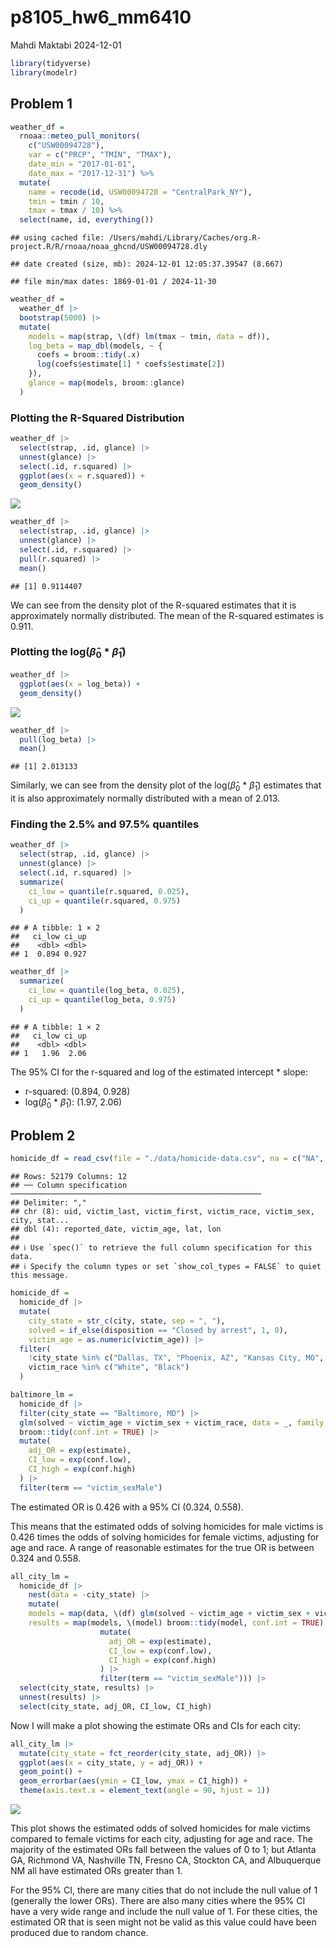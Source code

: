 p8105_hw6_mm6410
================
Mahdi Maktabi
2024-12-01

``` r
library(tidyverse)
library(modelr)
```

## Problem 1

``` r
weather_df = 
  rnoaa::meteo_pull_monitors(
    c("USW00094728"),
    var = c("PRCP", "TMIN", "TMAX"), 
    date_min = "2017-01-01",
    date_max = "2017-12-31") %>%
  mutate(
    name = recode(id, USW00094728 = "CentralPark_NY"),
    tmin = tmin / 10,
    tmax = tmax / 10) %>%
  select(name, id, everything())
```

    ## using cached file: /Users/mahdi/Library/Caches/org.R-project.R/R/rnoaa/noaa_ghcnd/USW00094728.dly

    ## date created (size, mb): 2024-12-01 12:05:37.39547 (8.667)

    ## file min/max dates: 1869-01-01 / 2024-11-30

``` r
weather_df =
  weather_df |>
  bootstrap(5000) |> 
  mutate(
    models = map(strap, \(df) lm(tmax ~ tmin, data = df)),
    log_beta = map_dbl(models, ~ {
      coefs = broom::tidy(.x)
      log(coefs$estimate[1] * coefs$estimate[2])
    }),
    glance = map(models, broom::glance)
  )
```

### Plotting the R-Squared Distribution

``` r
weather_df |> 
  select(strap, .id, glance) |> 
  unnest(glance) |> 
  select(.id, r.squared) |> 
  ggplot(aes(x = r.squared)) +
  geom_density()
```

![](p8105_hw6_mm6410_files/figure-gfm/unnamed-chunk-4-1.png)<!-- -->

``` r
weather_df |> 
  select(strap, .id, glance) |> 
  unnest(glance) |> 
  select(.id, r.squared) |> 
  pull(r.squared) |> 
  mean()
```

    ## [1] 0.9114407

We can see from the density plot of the R-squared estimates that it is
approximately normally distributed. The mean of the R-squared estimates
is 0.911.

### Plotting the log($\hat{\beta}_{0}$ \* $\hat{\beta}_{1}$)

``` r
weather_df |> 
  ggplot(aes(x = log_beta)) +
  geom_density()
```

![](p8105_hw6_mm6410_files/figure-gfm/unnamed-chunk-5-1.png)<!-- -->

``` r
weather_df |> 
  pull(log_beta) |> 
  mean()
```

    ## [1] 2.013133

Similarly, we can see from the density plot of the log($\hat{\beta}_{0}$
\* $\hat{\beta}_{1}$) estimates that it is also approximately normally
distributed with a mean of 2.013.

### Finding the 2.5% and 97.5% quantiles

``` r
weather_df |> 
  select(strap, .id, glance) |> 
  unnest(glance) |> 
  select(.id, r.squared) |> 
  summarize(
    ci_low = quantile(r.squared, 0.025),
    ci_up = quantile(r.squared, 0.975)
  )
```

    ## # A tibble: 1 × 2
    ##   ci_low ci_up
    ##    <dbl> <dbl>
    ## 1  0.894 0.927

``` r
weather_df |> 
  summarize(
    ci_low = quantile(log_beta, 0.025),
    ci_up = quantile(log_beta, 0.975)
  )
```

    ## # A tibble: 1 × 2
    ##   ci_low ci_up
    ##    <dbl> <dbl>
    ## 1   1.96  2.06

The 95% CI for the r-squared and log of the estimated intercept \*
slope:

- r-squared: (0.894, 0.928)
- log($\hat{\beta}_{0}$ \* $\hat{\beta}_{1}$): (1.97, 2.06)

## Problem 2

``` r
homicide_df = read_csv(file = "./data/homicide-data.csv", na = c("NA", "", NA, "Unknown"))
```

    ## Rows: 52179 Columns: 12
    ## ── Column specification ────────────────────────────────────────────────────────
    ## Delimiter: ","
    ## chr (8): uid, victim_last, victim_first, victim_race, victim_sex, city, stat...
    ## dbl (4): reported_date, victim_age, lat, lon
    ## 
    ## ℹ Use `spec()` to retrieve the full column specification for this data.
    ## ℹ Specify the column types or set `show_col_types = FALSE` to quiet this message.

``` r
homicide_df =
  homicide_df |> 
  mutate(
    city_state = str_c(city, state, sep = ", "),
    solved = if_else(disposition == "Closed by arrest", 1, 0),
    victim_age = as.numeric(victim_age)) |> 
  filter(
    !city_state %in% c("Dallas, TX", "Phoenix, AZ", "Kansas City, MO", "Tulsa, AL"),
    victim_race %in% c("White", "Black")
  )
```

``` r
baltimore_lm =
  homicide_df |> 
  filter(city_state == "Baltimore, MD") |> 
  glm(solved ~ victim_age + victim_sex + victim_race, data = _, family = binomial()) |> 
  broom::tidy(conf.int = TRUE) |> 
  mutate(
    adj_OR = exp(estimate),
    CI_low = exp(conf.low),
    CI_high = exp(conf.high)
  ) |> 
  filter(term == "victim_sexMale")
```

The estimated OR is 0.426 with a 95% CI (0.324, 0.558).

This means that the estimated odds of solving homicides for male victims
is 0.426 times the odds of solving homicides for female victims,
adjusting for age and race. A range of reasonable estimates for the true
OR is between 0.324 and 0.558.

``` r
all_city_lm =
  homicide_df |> 
    nest(data = -city_state) |> 
    mutate(
    models = map(data, \(df) glm(solved ~ victim_age + victim_sex + victim_race, data = df, family = binomial())),
    results = map(models, \(model) broom::tidy(model, conf.int = TRUE) |> 
                    mutate(
                      adj_OR = exp(estimate),
                      CI_low = exp(conf.low),
                      CI_high = exp(conf.high)
                    ) |> 
                    filter(term == "victim_sexMale"))) |> 
  select(city_state, results) |> 
  unnest(results) |> 
  select(city_state, adj_OR, CI_low, CI_high)
```

Now I will make a plot showing the estimate ORs and CIs for each city:

``` r
all_city_lm |> 
  mutate(city_state = fct_reorder(city_state, adj_OR)) |> 
  ggplot(aes(x = city_state, y = adj_OR)) +
  geom_point() +
  geom_errorbar(aes(ymin = CI_low, ymax = CI_high)) +
  theme(axis.text.x = element_text(angle = 90, hjust = 1))
```

![](p8105_hw6_mm6410_files/figure-gfm/unnamed-chunk-11-1.png)<!-- -->

This plot shows the estimated odds of solved homicides for male victims
compared to female victims for each city, adjusting for age and race.
The majority of the estimated ORs fall between the values of 0 to 1; but
Atlanta GA, Richmond VA, Nashville TN, Fresno CA, Stockton CA, and
Albuquerque NM all have estimated ORs greater than 1.

For the 95% CI, there are many cities that do not include the null value
of 1 (generally the lower ORs). There are also many cities where the 95%
CI have a very wide range and include the null value of 1. For these
cities, the estimated OR that is seen might not be valid as this value
could have been produced due to random chance.
